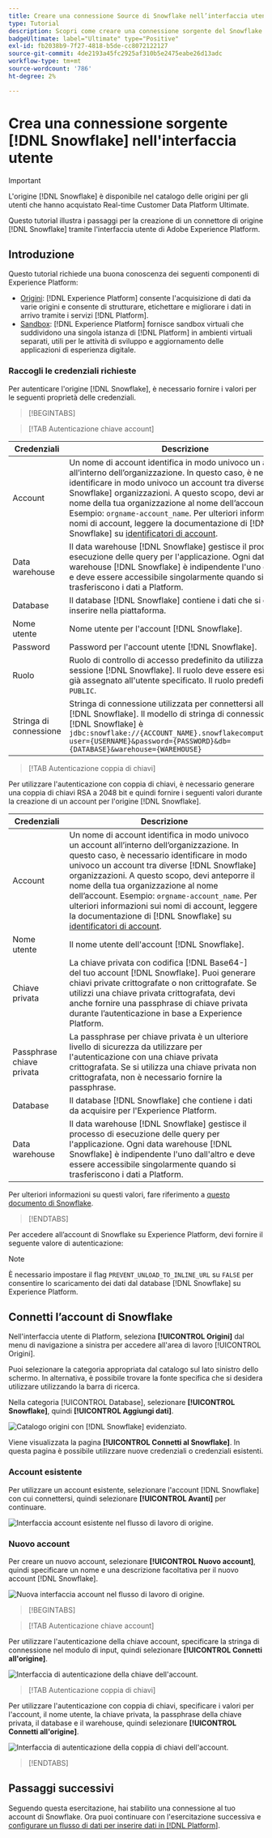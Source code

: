 ```yaml
---
title: Creare una connessione Source di Snowflake nell’interfaccia utente
type: Tutorial
description: Scopri come creare una connessione sorgente del Snowflake utilizzando l’interfaccia utente di Adobe Experience Platform.
badgeUltimate: label="Ultimate" type="Positive"
exl-id: fb2038b9-7f27-4818-b5de-cc8072122127
source-git-commit: 4de2193a45fc2925af310b5e2475eabe26d13adc
workflow-type: tm+mt
source-wordcount: '786'
ht-degree: 2%

---
```


# Crea una connessione sorgente [!DNL Snowflake] nell&#39;interfaccia utente

>[!IMPORTANT]
>
>L&#39;origine [!DNL Snowflake] è disponibile nel catalogo delle origini per gli utenti che hanno acquistato Real-time Customer Data Platform Ultimate.

Questo tutorial illustra i passaggi per la creazione di un connettore di origine [!DNL Snowflake] tramite l&#39;interfaccia utente di Adobe Experience Platform.

## Introduzione

Questo tutorial richiede una buona conoscenza dei seguenti componenti di Experience Platform:

* [Origini](../../../../home.md): [!DNL Experience Platform] consente l&#39;acquisizione di dati da varie origini e consente di strutturare, etichettare e migliorare i dati in arrivo tramite i servizi [!DNL Platform].
* [Sandbox](../../../../../sandboxes/home.md): [!DNL Experience Platform] fornisce sandbox virtuali che suddividono una singola istanza di [!DNL Platform] in ambienti virtuali separati, utili per le attività di sviluppo e aggiornamento delle applicazioni di esperienza digitale.

### Raccogli le credenziali richieste

Per autenticare l&#39;origine [!DNL Snowflake], è necessario fornire i valori per le seguenti proprietà delle credenziali.

>[!BEGINTABS]

>[!TAB Autenticazione chiave account]

| Credenziali | Descrizione |
| ---------- | ----------- |
| Account | Un nome di account identifica in modo univoco un account all’interno dell’organizzazione. In questo caso, è necessario identificare in modo univoco un account tra diverse [!DNL Snowflake] organizzazioni. A questo scopo, devi anteporre il nome della tua organizzazione al nome dell’account. Esempio: `orgname-account_name`. Per ulteriori informazioni sui nomi di account, leggere la documentazione di [!DNL Snowflake] su [identificatori di account](https://docs.snowflake.com/en/user-guide/admin-account-identifier#format-1-preferred-account-name-in-your-organization). |
| Data warehouse | Il data warehouse [!DNL Snowflake] gestisce il processo di esecuzione delle query per l&#39;applicazione. Ogni data warehouse [!DNL Snowflake] è indipendente l&#39;uno dall&#39;altro e deve essere accessibile singolarmente quando si trasferiscono i dati a Platform. |
| Database | Il database [!DNL Snowflake] contiene i dati che si desidera inserire nella piattaforma. |
| Nome utente | Nome utente per l&#39;account [!DNL Snowflake]. |
| Password | Password per l&#39;account utente [!DNL Snowflake]. |
| Ruolo | Ruolo di controllo di accesso predefinito da utilizzare nella sessione [!DNL Snowflake]. Il ruolo deve essere esistente e già assegnato all&#39;utente specificato. Il ruolo predefinito è `PUBLIC`. |
| Stringa di connessione | Stringa di connessione utilizzata per connettersi all&#39;istanza [!DNL Snowflake]. Il modello di stringa di connessione per [!DNL Snowflake] è `jdbc:snowflake://{ACCOUNT_NAME}.snowflakecomputing.com/?user={USERNAME}&password={PASSWORD}&db={DATABASE}&warehouse={WAREHOUSE}` |

>[!TAB Autenticazione coppia di chiavi]

Per utilizzare l&#39;autenticazione con coppia di chiavi, è necessario generare una coppia di chiavi RSA a 2048 bit e quindi fornire i seguenti valori durante la creazione di un account per l&#39;origine [!DNL Snowflake].

| Credenziali | Descrizione |
| --- | --- |
| Account | Un nome di account identifica in modo univoco un account all’interno dell’organizzazione. In questo caso, è necessario identificare in modo univoco un account tra diverse [!DNL Snowflake] organizzazioni. A questo scopo, devi anteporre il nome della tua organizzazione al nome dell’account. Esempio: `orgname-account_name`. Per ulteriori informazioni sui nomi di account, leggere la documentazione di [!DNL Snowflake] su [identificatori di account](https://docs.snowflake.com/en/user-guide/admin-account-identifier#format-1-preferred-account-name-in-your-organization). |
| Nome utente | Il nome utente dell&#39;account [!DNL Snowflake]. |
| Chiave privata | La chiave privata con codifica [!DNL Base64-] del tuo account [!DNL Snowflake]. Puoi generare chiavi private crittografate o non crittografate. Se utilizzi una chiave privata crittografata, devi anche fornire una passphrase di chiave privata durante l’autenticazione in base a Experience Platform. |
| Passphrase chiave privata | La passphrase per chiave privata è un ulteriore livello di sicurezza da utilizzare per l&#39;autenticazione con una chiave privata crittografata. Se si utilizza una chiave privata non crittografata, non è necessario fornire la passphrase. |
| Database | Il database [!DNL Snowflake] che contiene i dati da acquisire per l&#39;Experience Platform. |
| Data warehouse | Il data warehouse [!DNL Snowflake] gestisce il processo di esecuzione delle query per l&#39;applicazione. Ogni data warehouse [!DNL Snowflake] è indipendente l&#39;uno dall&#39;altro e deve essere accessibile singolarmente quando si trasferiscono i dati a Platform. |

Per ulteriori informazioni su questi valori, fare riferimento a [questo documento di Snowflake](https://docs.snowflake.com/en/user-guide/key-pair-auth.html).

>[!ENDTABS]

Per accedere all’account di Snowflake su Experience Platform, devi fornire il seguente valore di autenticazione:

>[!NOTE]
>
>È necessario impostare il flag `PREVENT_UNLOAD_TO_INLINE_URL` su `FALSE` per consentire lo scaricamento dei dati dal database [!DNL Snowflake] su Experience Platform.

## Connetti l’account di Snowflake

Nell&#39;interfaccia utente di Platform, seleziona **[!UICONTROL Origini]** dal menu di navigazione a sinistra per accedere all&#39;area di lavoro [!UICONTROL Origini].

Puoi selezionare la categoria appropriata dal catalogo sul lato sinistro dello schermo. In alternativa, è possibile trovare la fonte specifica che si desidera utilizzare utilizzando la barra di ricerca.

Nella categoria [!UICONTROL Database], selezionare **[!UICONTROL Snowflake]**, quindi **[!UICONTROL Aggiungi dati]**.

![Catalogo origini con [!DNL Snowflake] evidenziato.](../../../../images/tutorials/create/snowflake/catalog.png)

Viene visualizzata la pagina **[!UICONTROL Connetti al Snowflake]**. In questa pagina è possibile utilizzare nuove credenziali o credenziali esistenti.

### Account esistente

Per utilizzare un account esistente, selezionare l&#39;account [!DNL Snowflake] con cui connettersi, quindi selezionare **[!UICONTROL Avanti]** per continuare.

![Interfaccia account esistente nel flusso di lavoro di origine.](../../../../images/tutorials/create/snowflake/existing.png)

### Nuovo account

Per creare un nuovo account, selezionare **[!UICONTROL Nuovo account]**, quindi specificare un nome e una descrizione facoltativa per il nuovo account [!DNL Snowflake].

![Nuova interfaccia account nel flusso di lavoro di origine.](../../../../images/tutorials/create/snowflake/new.png)

>[!BEGINTABS]

>[!TAB Autenticazione chiave account]

Per utilizzare l&#39;autenticazione della chiave account, specificare la stringa di connessione nel modulo di input, quindi selezionare **[!UICONTROL Connetti all&#39;origine]**.

![Interfaccia di autenticazione della chiave dell&#39;account.](../../../../images/tutorials/create/snowflake/connection-string.png)

>[!TAB Autenticazione coppia di chiavi]

Per utilizzare l&#39;autenticazione con coppia di chiavi, specificare i valori per l&#39;account, il nome utente, la chiave privata, la passphrase della chiave privata, il database e il warehouse, quindi selezionare **[!UICONTROL Connetti all&#39;origine]**.

![Interfaccia di autenticazione della coppia di chiavi dell&#39;account.](../../../../images/tutorials/create/snowflake/key-pair.png)

>[!ENDTABS]

## Passaggi successivi

Seguendo questa esercitazione, hai stabilito una connessione al tuo account di Snowflake. Ora puoi continuare con l&#39;esercitazione successiva e [configurare un flusso di dati per inserire dati in [!DNL Platform]](../../dataflow/databases.md).
